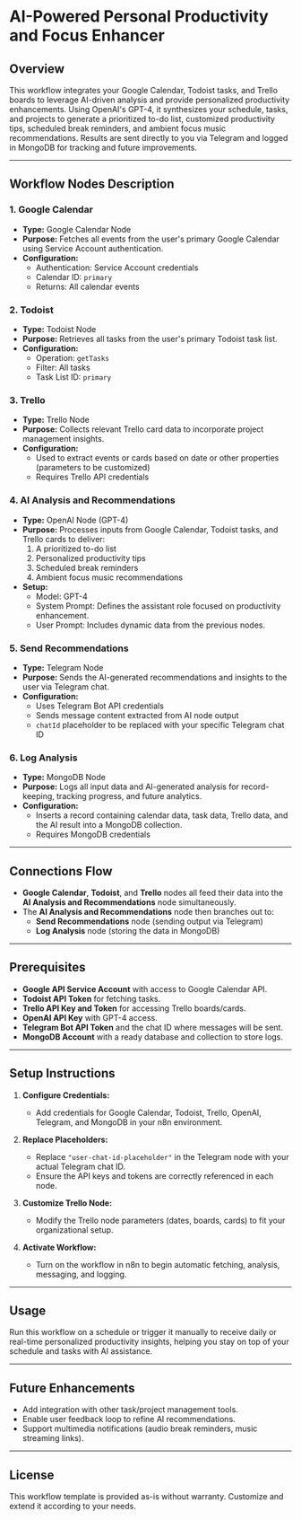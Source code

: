 # AI-Powered Personal Productivity and Focus Enhancer

## Overview

This workflow integrates your Google Calendar, Todoist tasks, and Trello boards to leverage AI-driven analysis and provide personalized productivity enhancements. Using OpenAI's GPT-4, it synthesizes your schedule, tasks, and projects to generate a prioritized to-do list, customized productivity tips, scheduled break reminders, and ambient focus music recommendations. Results are sent directly to you via Telegram and logged in MongoDB for tracking and future improvements.

---

## Workflow Nodes Description

### 1. Google Calendar
- **Type:** Google Calendar Node
- **Purpose:** Fetches all events from the user's primary Google Calendar using Service Account authentication.
- **Configuration:**
  - Authentication: Service Account credentials
  - Calendar ID: `primary`
  - Returns: All calendar events

### 2. Todoist
- **Type:** Todoist Node
- **Purpose:** Retrieves all tasks from the user's primary Todoist task list.
- **Configuration:**
  - Operation: `getTasks`
  - Filter: All tasks
  - Task List ID: `primary`

### 3. Trello
- **Type:** Trello Node
- **Purpose:** Collects relevant Trello card data to incorporate project management insights.
- **Configuration:**
  - Used to extract events or cards based on date or other properties (parameters to be customized)
  - Requires Trello API credentials

### 4. AI Analysis and Recommendations
- **Type:** OpenAI Node (GPT-4)
- **Purpose:** Processes inputs from Google Calendar, Todoist tasks, and Trello cards to deliver:
  1. A prioritized to-do list
  2. Personalized productivity tips
  3. Scheduled break reminders
  4. Ambient focus music recommendations
- **Setup:**
  - Model: GPT-4
  - System Prompt: Defines the assistant role focused on productivity enhancement.
  - User Prompt: Includes dynamic data from the previous nodes.

### 5. Send Recommendations
- **Type:** Telegram Node
- **Purpose:** Sends the AI-generated recommendations and insights to the user via Telegram chat.
- **Configuration:**
  - Uses Telegram Bot API credentials
  - Sends message content extracted from AI node output
  - `chatId` placeholder to be replaced with your specific Telegram chat ID

### 6. Log Analysis
- **Type:** MongoDB Node
- **Purpose:** Logs all input data and AI-generated analysis for record-keeping, tracking progress, and future analytics.
- **Configuration:**
  - Inserts a record containing calendar data, task data, Trello data, and the AI result into a MongoDB collection.
  - Requires MongoDB credentials

---

## Connections Flow

- **Google Calendar**, **Todoist**, and **Trello** nodes all feed their data into the **AI Analysis and Recommendations** node simultaneously.
- The **AI Analysis and Recommendations** node then branches out to:
  - **Send Recommendations** node (sending output via Telegram)
  - **Log Analysis** node (storing the data in MongoDB)

---

## Prerequisites

- **Google API Service Account** with access to Google Calendar API.
- **Todoist API Token** for fetching tasks.
- **Trello API Key and Token** for accessing Trello boards/cards.
- **OpenAI API Key** with GPT-4 access.
- **Telegram Bot API Token** and the chat ID where messages will be sent.
- **MongoDB Account** with a ready database and collection to store logs.

---

## Setup Instructions

1. **Configure Credentials:**
   - Add credentials for Google Calendar, Todoist, Trello, OpenAI, Telegram, and MongoDB in your n8n environment.

2. **Replace Placeholders:**
   - Replace `"user-chat-id-placeholder"` in the Telegram node with your actual Telegram chat ID.
   - Ensure the API keys and tokens are correctly referenced in each node.

3. **Customize Trello Node:**
   - Modify the Trello node parameters (dates, boards, cards) to fit your organizational setup.

4. **Activate Workflow:**
   - Turn on the workflow in n8n to begin automatic fetching, analysis, messaging, and logging.

---

## Usage

Run this workflow on a schedule or trigger it manually to receive daily or real-time personalized productivity insights, helping you stay on top of your schedule and tasks with AI assistance.

---

## Future Enhancements

- Add integration with other task/project management tools.
- Enable user feedback loop to refine AI recommendations.
- Support multimedia notifications (audio break reminders, music streaming links).

---

## License

This workflow template is provided as-is without warranty. Customize and extend it according to your needs.